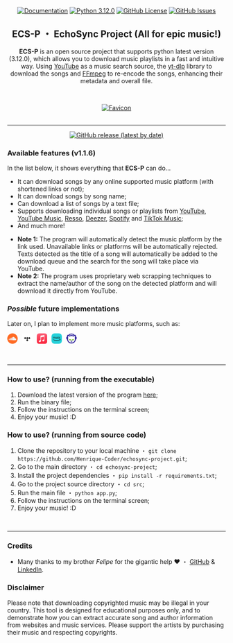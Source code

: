 <p align='center'>
    <a href='https://github.com/Henrique-Coder/echosync-project/blob/main/README.md'>
        <img src='https://img.shields.io/badge/DOCS-soon...-lightgray?style=for-the-badge' alt='Documentation'></a>
    <a href='https://www.python.org/downloads/release/python-3120/'>
        <img src='https://img.shields.io/badge/Python-3.12.0-blue?style=for-the-badge&logo=python' alt='Python 3.12.0'></a>
    <a href='https://opensource.org/license/mit/'>
        <img src='https://img.shields.io/github/license/Henrique-Coder/echosync-project?style=for-the-badge&logo=github&color=blue' alt='GitHub License'></a>
    <a href='https://github.com/Henrique-Coder/echosync-project/issues'>
        <img src='https://img.shields.io/github/issues/Henrique-Coder/echosync-project?style=for-the-badge&logo=github&color=blue' alt='GitHub Issues'></a>

<center>

## ECS-P ・ EchoSync Project (All for epic music!)

</center>

<center>

**ECS-P** is an open source project that supports python latest version (3.12.0), which allows you to download music playlists in a fast and intuitive way. Using [YouTube](https://www.youtube.com/) as a music search source, the [yt-dlp](https://pypi.org/project/yt-dlp/) library to download the songs and [FFmpeg](https://ffmpeg.org/) to re-encode the songs, enhancing their metadata and overall file.

</center>

<br>
<p align='center'>
    <a href='https://github.com/Henrique-Coder/echosync-project'>
        <img src='favicon.ico' width='72' height='72' alt='Favicon'></a>
<br><br>

---

<p align='center'>
  <a href='https://github.com/Henrique-Coder/echosync-project/releases/latest'>
    <img src='https://img.shields.io/github/v/release/Henrique-Coder/echosync-project?color=red&style=for-the-badge' alt='GitHub release (latest by date)'></a><p>

### Available features (v1.1.6)

In the list below, it shows everything that **ECS-P** can do...

- It can download songs by any online supported music platform (with shortened links or not);
- It can download songs by song name;
- Can download a list of songs by a text file;
- Supports downloading individual songs or playlists
  from [YouTube](https://www.youtube.com/), [YouTube Music](https://music.youtube.com/), [Resso](https://www.resso.com/), [Deezer](https://www.deezer.com/), [Spotify](https://www.spotify.com/)
  and [TikTok Music](https://music.tiktok.com/);
- And much more!

* **Note 1:** The program will automatically detect the music platform by the link used. Unavailable links or platforms will be automatically rejected. Texts detected as the title of a song
  will automatically be added to the download queue and the search for the song will take place via YouTube.
* **Note 2:** The program uses proprietary web scrapping techniques to extract the name/author of the song on the
  detected platform and will download it directly from YouTube.

### _Possible_ future implementations

Later on, I plan to implement more music platforms, such as:

<p align='left'>
    <img src=".github/music_platforms/todo/soundcloud.png" alt="Soundcloud" style="display:inline-block; width:24px; height:24px; margin-right: 6px;">
    <img src=".github/music_platforms/todo/tidal.png" alt="Tidal" style="display:inline-block; width:24px; height:24px; margin-right: 6px;">
    <img src=".github/music_platforms/todo/apple_music.png" alt="Apple Music" style="display:inline-block; width:24px; height:24px; margin-right: 6px;">
    <img src=".github/music_platforms/todo/amazon_music.png" alt="Amazon Music" style="display:inline-block; width:24px; height:24px; margin-right: 6px;">
    <img src=".github/music_platforms/todo/napster.png" alt="Napster" style="display:inline-block; width:24px; height:24px; margin-right: 6px;">
</p>
<br>

---

### How to use? (running from the executable)

1. Download the latest version of the
   program [here](https://github.com/Henrique-Coder/echosync-project/releases/latest);
2. Run the binary file;
3. Follow the instructions on the terminal screen;
4. Enjoy your music! :D

### How to use? (running from source code)

1. Clone the repository to your local machine ・ `git clone https://github.com/Henrique-Coder/echosync-project.git`;
2. Go to the main directory ・ `cd echosync-project`;
3. Install the project dependencies ・ `pip install -r requirements.txt`;
4. Go to the project source directory ・ `cd src`;
5. Run the main file ・ `python app.py`;
6. Follow the instructions on the terminal screen;
7. Enjoy your music! :D

<br>

---

### Credits

- Many thanks to my brother _Felipe_ for the gigantic help ❤️ ・ [GitHub](https://github.com/mindwired) & [LinkedIn](https://www.linkedin.com/in/cidadedolag).

### Disclaimer

Please note that downloading copyrighted music may be illegal in your country.
This tool is designed for educational purposes only, and to demonstrate how you can extract accurate song and author information from websites and music services.
Please support the artists by purchasing their music and respecting copyrights.

